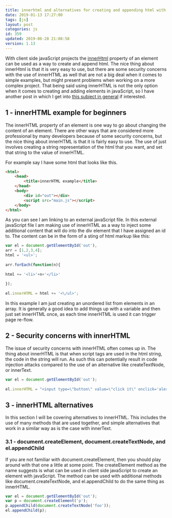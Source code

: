 ```yaml
---
title: innerhtml and alternatives for creating and appending html with javaScript
date: 2019-01-13 17:27:00
tags: [js]
layout: post
categories: js
id: 359
updated: 2019-06-28 21:08:58
version: 1.13
---
```


With client side javaScript projects the [innerHtml](https://developer.mozilla.org/en-US/docs/Web/API/Element/innerHTML) property of an element can be used as a way to create and append html. The nice thing about innerHtml is that it is very easy to use, but there are some security concerns with the use of innerHTML as well that are not a big deal when it comes to simple examples, but might present problems when working on a more complex project. That being said using innerHTML is not the only option when it comes to creating and adding elements in javaScript, so I have another post in which I get into [this subject in general](/2019/02/26/js-add-element/) if interested.

<!-- more -->

## 1 - innerHTML example for beginners

The innerHTML property of an element is one way to go about changing the content of an element. There are other ways that are considered more professional by many developers because of some security concerns, but the nice thing about innerHTML is that it is fairly easy to use. The use of just involves creating a string representation of the html that you want, and set that string to the value of innerHTML.

For example say I have some html that looks like this.
```html
<html>
    <head>
        <title>innerHTML example</title>
    </head>
    <body>
        <div id="out"></div>
        <script src="main.js"></script>
    </body>
</html>
```

As you can see I am linking to an external javaScript file. In this external javaScript file I am making use of innerHTML as a way to inject some additional content that will do into the div element that I have assigned an id to. The content can be in the form of a sting of html markup like this:

```js
var el = document.getElementById('out'),
arr = [1,2,3,4];
html = '<ul>';
 
arr.forEach(function(n){
 
html += '<li>'+n+'</li>'
 
});
 
el.innerHTML = html += '<\/ul>';
```

In this example I am just creating an unordered list from elements in an array. It is generally a good idea to add things up with a variable and then just set innerHTML once, as each time innerHTML is used it can trigger page re-flow.

## 2 - Security concerns with innerHTML

The issue of security concerns with innerHTML often comes up in. The thing about innerHTML is that when script tags are used in the html string, the code in the string will run. As such this can potentially result in code injection attacks compared to the use of an alternative like createTextNode, or innerText.

```js
var el = document.getElementById('out');
 
el.innerHTML = "<input type=\"button\" value=\"click it\" onclick='alert(\"bad times\")'>";
```

## 3 - innerHTML alternatives

In this section I will be covering alternatives to innerHTML. This includes the use of many methods that are used together, and simple alternatives that work in a similar way as is the case with innerText.

### 3.1 - document.createElement, document.createTextNode, and el.appendChild

If you are not familiar with document.createElement, then you should play around with that one a little at some point. The createElement method as the name suggests is what can be used in client side javaScript to create an element with javaScript. The method can be used with additional methods like document.createTextNode, and el.appendChild to do the same thing as innerHTML.

```js
var el = document.getElementById('out');
var p = document.createElement('p');
p.appendChild(document.createTextNode('foo'));
el.appendChild(p);
```